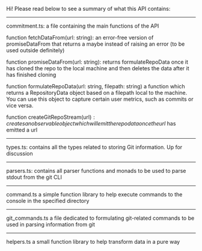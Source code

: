 
Hi! Please read below to see a summary of what this API contains:

---------------------------------------------------------
commitment.ts:
a file containing the main functions of the API


function fetchDataFrom(url: string):
an error-free version of promiseDataFrom that returns a maybe instead of raising an error (to be used outside definitely)

function promiseDataFrom(url: string):
returns formulateRepoData once it has cloned the repo to the local machine and 
then deletes the data after it has finished cloning

function formulateRepoData(url: string, filepath: string)
a function which returns a RepositoryData object based on a filepath local to the machine. 
You can use this object to capture certain user metrics, such as commits or vice versa.

function createGitRepoStream(url$):
creates an observable object which will emit the repo data once the url$ has emitted a url

---------------------------------------------------------
types.ts:
contains all the types related to storing Git information. Up for discussion

---------------------------------------------------------
parsers.ts:
contains all parser functions and monads to be used to parse stdout from the git CLI

---------------------------------------------------------
command.ts
a simple function library to help execute commands to the console in the specified directory

---------------------------------------------------------
git_commands.ts
a file dedicated to formulating git-related commands to be used in parsing information from git

---------------------------------------------------------
helpers.ts
a small function library to help transform data in a pure way

